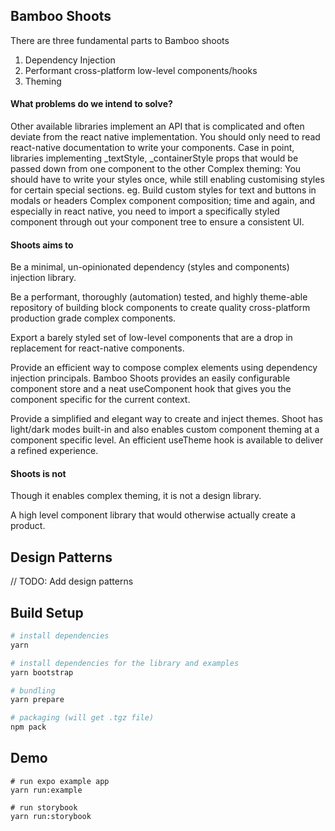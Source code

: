 ## Bamboo Shoots
There are three fundamental parts to Bamboo shoots
1. Dependency Injection
2. Performant cross-platform low-level components/hooks
3. Theming


#### What problems do we intend to solve?

Other available libraries implement an API that is complicated and often deviate from the react native implementation. You should only need to read react-native documentation to write your components.
Case in point, libraries implementing _textStyle, _containerStyle props that would be passed down from one component to the other
Complex theming: You should have to write your styles once, while still enabling customising styles for certain special sections.
eg. Build custom styles for text and buttons in modals or headers
Complex component composition; time and again, and especially in react native, you need to import a specifically styled component through out your component tree to ensure a consistent UI.






#### Shoots aims to


Be a minimal, un-opinionated dependency (styles and components) injection library.

Be a performant, thoroughly (automation) tested, and highly theme-able repository of building block components to create quality cross-platform production grade complex components.

Export a barely styled set of low-level components that are a drop in replacement for react-native components.

Provide an efficient way to compose complex elements using dependency injection principals. Bamboo Shoots provides an easily configurable component store and a neat useComponent hook that gives you the component specific for the current context.

Provide a simplified and elegant way to create and inject themes. Shoot has light/dark modes built-in and also enables custom component theming at a component specific level. An efficient useTheme hook is available to deliver a refined experience.





#### Shoots is not

Though it enables complex theming, it is not a design library.

A high level component library that would otherwise actually create a product.


## Design Patterns
// TODO: Add design patterns


## Build Setup

``` bash
# install dependencies
yarn

# install dependencies for the library and examples
yarn bootstrap

# bundling
yarn prepare

# packaging (will get .tgz file)
npm pack
```

## Demo
```
# run expo example app
yarn run:example

# run storybook
yarn run:storybook
```

